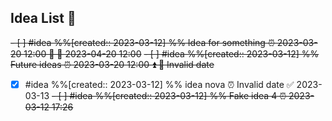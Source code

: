 ## Idea List 📝
<del>- [ ] #idea %%[created:: 2023-03-12] %%   Idea for something ⏰ 2023-03-20 12:00 🔼 📅 2023-04-20 12:00</del>
<del>- [ ] #idea %%[created:: 2023-03-12] %%   Future ideas ⏰ 2023-03-20 12:00 ⏫ 📅 Invalid date</del>
- [x] #idea %%[created:: 2023-03-12] %%   idea nova ⏰ Invalid date  ✅ 2023-03-13
<del>- [ ] #idea %%[created:: 2023-03-12] %%   Fake idea 4 ⏰ 2023-03-12 17:26 </del>
